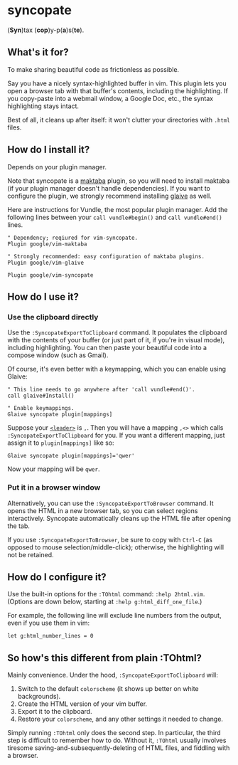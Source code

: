 # syncopate

(**Syn**)tax (**cop**)y-p(**a**)s(**te**).

## What's it for?

To make sharing beautiful code as frictionless as possible.

Say you have a nicely syntax-highlighted buffer in vim.
This plugin lets you open a browser tab with that buffer's contents, including the highlighting.
If you copy-paste into a webmail window, a Google Doc, etc., the syntax highlighting stays intact.

Best of all, it cleans up after itself: it won't clutter your directories with `.html` files.

## How do I install it?

Depends on your plugin manager.

Note that syncopate is a [maktaba](https://github.com/google/vim-maktaba) plugin, so you will need to install maktaba (if your plugin manager doesn't handle dependencies).
If you want to configure the plugin, we strongly recommend installing [glaive](https://github.com/google/vim-glaive) as well.

Here are instructions for Vundle, the most popular plugin manager.
Add the following lines between your `call vundle#begin()` and `call vundle#end()` lines.

```vim
" Dependency; reqiured for vim-syncopate.
Plugin google/vim-maktaba

" Strongly recommended: easy configuration of maktaba plugins.
Plugin google/vim-glaive

Plugin google/vim-syncopate
```

## How do I use it?

### Use the clipboard directly

Use the `:SyncopateExportToClipboard` command.
It populates the clipboard with the contents of your buffer (or just part of it, if you're in visual mode), including highlighting.
You can then paste your beautiful code into a compose window (such as Gmail).

Of course, it's even better with a keymapping, which you can enable using Glaive:

```vim
" This line needs to go anywhere after 'call vundle#end()'.
call glaive#Install()

" Enable keymappings.
Glaive syncopate plugin[mappings]
```

Suppose your [`<leader>`](http://stackoverflow.com/questions/1764263/what-is-the-leader-in-a-vimrc-file) is `,`.
Then you will have a mapping `,<>` which calls `:SyncopateExportToClipboard` for you.
If you want a different mapping, just assign it to `plugin[mappings]` like so:

```vim
Glaive syncopate plugin[mappings]='qwer'
```

Now your mapping will be `qwer`.

### Put it in a browser window

Alternatively, you can use the `:SyncopateExportToBrowser` command.
It opens the HTML in a new browser tab, so you can select regions interactively.
Syncopate automatically cleans up the HTML file after opening the tab.

If you use `:SyncopateExportToBrowser`, be sure to copy with `Ctrl-C` (as opposed to mouse selection/middle-click); otherwise, the highlighting will not be retained.

## How do I configure it?

Use the built-in options for the `:TOhtml` command: `:help 2html.vim`.
(Options are down below, starting at `:help g:html_diff_one_file`.)

For example, the following line will exclude line numbers from the output, even if you use them in vim:

```vim
let g:html_number_lines = 0
```

## So how's this different from plain :TOhtml?

Mainly convenience.
Under the hood, `:SyncopateExportToClipboard` will:

1. Switch to the default `colorscheme` (it shows up better on white backgrounds).
2. Create the HTML version of your vim buffer.
3. Export it to the clipboard.
4. Restore your `colorscheme`, and any other settings it needed to change.

Simply running `:TOhtml` only does the second step.
In particular, the third step is difficult to remember how to do.
Without it, `:TOhtml` usually involves tiresome saving-and-subsequently-deleting of HTML files, and fiddling with a browser.
